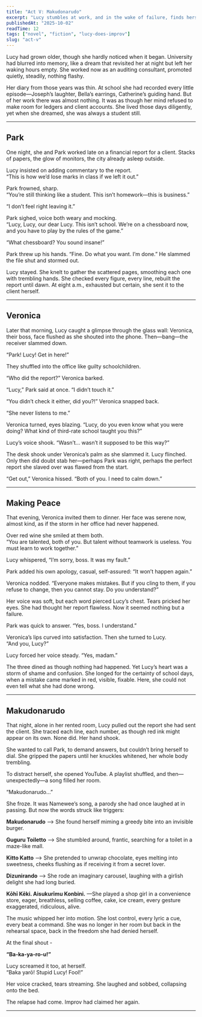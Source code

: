 ```yaml
---
title: "Act V: Makudonarudo" 
excerpt: "Lucy stumbles at work, and in the wake of failure, finds herself relapsing into the forbidden world of improv." 
publishedAt: "2025-10-02" 
readTime: 12
tags: ["novel", "fiction", "lucy-does-improv"] 
slug: "act-v" 
---
```


Lucy had grown older, though she hardly noticed when it began. University had blurred into memory, like a dream that revisited her at night but left her waking hours empty. She worked now as an auditing consultant, promoted quietly, steadily, nothing flashy.  

Her diary from those years was thin. At school she had recorded every little episode—Joseph’s laughter, Bella’s earrings, Catherine’s guiding hand. But of her work there was almost nothing. It was as though her mind refused to make room for ledgers and client accounts. She lived those days diligently, yet when she dreamed, she was always a student still.  

---

## Park 

One night, she and Park worked late on a financial report for a client. Stacks of papers, the glow of monitors, the city already asleep outside.  

Lucy insisted on adding commentary to the report.  
“This is how we’d lose marks in class if we left it out.”  

Park frowned, sharp.  
“You’re still thinking like a student. This isn’t homework—this is business.”  

“I don’t feel right leaving it.”  

Park sighed, voice both weary and mocking.  
“Lucy, Lucy, our dear Lucy. This isn’t school. We’re on a chessboard now, and you have to play by the rules of the game.”  

“What chessboard? You sound insane!”  

Park threw up his hands. “Fine. Do what you want. I’m done.” He slammed the file shut and stormed out.  

Lucy stayed. She knelt to gather the scattered pages, smoothing each one with trembling hands. She checked every figure, every line, rebuilt the report until dawn. At eight a.m., exhausted but certain, she sent it to the client herself.  

---

## Veronica  

Later that morning, Lucy caught a glimpse through the glass wall: Veronica, their boss, face flushed as she shouted into the phone. Then—bang—the receiver slammed down.  

“Park! Lucy! Get in here!”  

They shuffled into the office like guilty schoolchildren.  

“Who did the report?” Veronica barked.  

“Lucy,” Park said at once. “I didn’t touch it.”  

“You didn’t check it either, did you?!” Veronica snapped back.  

“She never listens to me.”  

Veronica turned, eyes blazing. “Lucy, do you even know what you were doing? What kind of third-rate school taught you this?”  

Lucy’s voice shook. “Wasn’t… wasn’t it supposed to be this way?”  

The desk shook under Veronica’s palm as she slammed it. Lucy flinched. Only then did doubt stab her—perhaps Park was right, perhaps the perfect report she slaved over was flawed from the start.  

“Get out,” Veronica hissed. “Both of you. I need to calm down.”  

---

## Making Peace 

That evening, Veronica invited them to dinner. Her face was serene now, almost kind, as if the storm in her office had never happened.  

Over red wine she smiled at them both.  
“You are talented, both of you. But talent without teamwork is useless. You must learn to work together.”  

Lucy whispered, “I’m sorry, boss. It was my fault.”  

Park added his own apology, casual, self-assured: “It won’t happen again.”  

Veronica nodded. “Everyone makes mistakes. But if you cling to them, if you refuse to change, then you cannot stay. Do you understand?”  

Her voice was soft, but each word pierced Lucy’s chest. Tears pricked her eyes. She had thought her report flawless. Now it seemed nothing but a failure.  

Park was quick to answer. “Yes, boss. I understand.”  

Veronica’s lips curved into satisfaction. Then she turned to Lucy.  
“And you, Lucy?”  

Lucy forced her voice steady. “Yes, madam.”  

The three dined as though nothing had happened. Yet Lucy’s heart was a storm of shame and confusion. She longed for the certainty of school days, when a mistake came marked in red, visible, fixable. Here, she could not even tell what she had done wrong.  

---

## Makudonarudo  

That night, alone in her rented room, Lucy pulled out the report she had sent the client. She traced each line, each number, as though red ink might appear on its own. None did. Her hand shook.  

She wanted to call Park, to demand answers, but couldn’t bring herself to dial. She gripped the papers until her knuckles whitened, her whole body trembling.  

To distract herself, she opened YouTube. A playlist shuffled, and then—unexpectedly—a song filled her room.  

“Makudonarudo…”  

She froze. It was Namewee’s song, a parody she had once laughed at in passing. But now the words struck like triggers:  

**Makudonarudo** —> She found herself miming a greedy bite into an invisible burger.

**Guguru Toiletto** —> She stumbled around, frantic, searching for a toilet in a maze-like mall.  

**Kitto Katto** —> She pretended to unwrap chocolate, eyes melting into sweetness, cheeks flushing as if receiving it from a secret lover.  

**Dizunirando** —> She rode an imaginary carousel, laughing with a girlish delight she had long buried.  

**Kōhī Kēki. Aisukurīmu Konbini.** —She played a shop girl in a convenience store, eager, breathless, selling coffee, cake, ice cream, every gesture exaggerated, ridiculous, alive.  

The music whipped her into motion. She lost control, every lyric a cue, every beat a command. She was no longer in her room but back in the rehearsal space, back in the freedom she had denied herself.  

At the final shout -   

**“Ba-ka-ya-ro-u!”**  

Lucy screamed it too, at herself.  
“Baka yarō! Stupid Lucy! Fool!”  

Her voice cracked, tears streaming. She laughed and sobbed, collapsing onto the bed.  

The relapse had come. Improv had claimed her again.  

---
